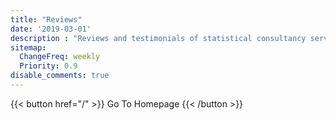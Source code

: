 ```yaml
---
title: "Reviews"
date: '2019-03-01'
description : "Reviews and testimonials of statistical consultancy services provided by Statistician Online. Reviews are provided by Yotpo"
sitemap:
  ChangeFreq: weekly
  Priority: 0.9
disable_comments: true
---
```


<script type="text/javascript">
(function e(){var e=document.createElement("script");e.type="text/javascript",e.async=true,e.src="//staticw2.yotpo.com/2htNWav9UZ2zomAxet41ezNcBR6lTEXDAOHh3nEU/widget.js";var t=document.getElementsByTagName("script")[0];t.parentNode.insertBefore(e,t)})();
</script>

<div class="yotpo yotpo-main-widget"
data-product-id="statistical-analysis"
data-price="500"
data-currency="GBP"
data-name="data analysis"
data-url=""
data-image-url=""
data-description="Product description">
</div>


{{< button href="/" >}} Go To Homepage {{< /button >}}


